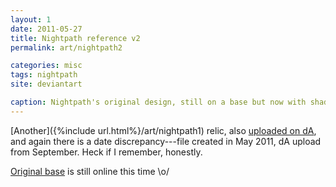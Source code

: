 ```yaml
---
layout: 1
date: 2011-05-27
title: Nightpath reference v2
permalink: art/nightpath2

categories: misc
tags: nightpath
site: deviantart

caption: Nightpath's original design, still on a base but now with shading and smoother edges.
---
```

[Another]({%include url.html%}/art/nightpath1) relic, also [uploaded on dA](https://www.deviantart.com/a-flyleaf/art/Nightpath-Reference-v2-259953584), and again there is a date discrepancy---file created in May 2011, dA upload from September. Heck if I remember, honestly.

[Original base](https://www.deviantart.com/hallelujahimsetfree/art/wolf-haven-character-sheet-210457686) is still online this time <span style="display:inline-block;">\o/</span>